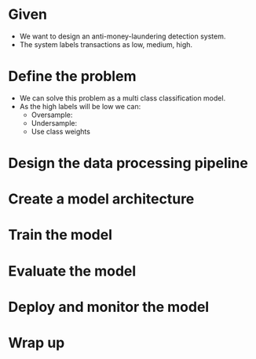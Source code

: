 # Given
- We want to design an anti-money-laundering detection system.
- The system labels transactions as low, medium, high.
# Define the problem
- We can solve this problem as a multi class classification model.
- As the high labels will be low we can:
  - Oversample:
  - Undersample:
  - Use class weights
# Design the data processing pipeline
# Create a model architecture
# Train the model
# Evaluate the model
# Deploy and monitor the model
# Wrap up 